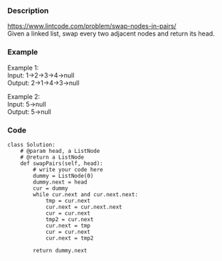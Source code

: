 ### Description
https://www.lintcode.com/problem/swap-nodes-in-pairs/ \
Given a linked list, swap every two adjacent nodes and return its head.

### Example
Example 1:\
Input: 1->2->3->4->null\
Output: 2->1->4->3->null

Example 2:\
Input: 5->null\
Output: 5->null

### Code
```
class Solution:
    # @param head, a ListNode
    # @return a ListNode
    def swapPairs(self, head):
        # write your code here
        dummy = ListNode(0)
        dummy.next = head
        cur = dummy       
        while cur.next and cur.next.next:            
            tmp = cur.next
            cur.next = cur.next.next
            cur = cur.next
            tmp2 = cur.next
            cur.next = tmp
            cur = cur.next
            cur.next = tmp2
            
        return dummy.next
```
